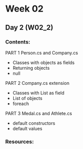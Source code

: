 ﻿# Week 02
## Day 2 (W02_2)

### Contents:

PART 1 Person.cs and Company.cs
*  Classes with objects as fields  
*  Returning objects
*  null

PART 2 Company.cs extension
*  Classes with List as field 
*  List of objects
*  foreach 
  
PART 3 Medal.cs and Athlete.cs
* default constructors 
* default values

### Resources: